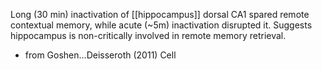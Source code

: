 Long (30 min) inactivation of [[hippocampus]] dorsal CA1 spared remote contextual memory, while acute (~5m) inactivation disrupted it. Suggests hippocampus is non-critically involved in remote memory retrieval.

* from Goshen...Deisseroth (2011) Cell